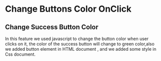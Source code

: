 # Change Buttons Color OnClick

## Change Success Button Color

In this feature we used javascript to change the button color when user clicks on it, the color of the success button will change to green color,also we added button element in HTML document , and we added some style in Css document.


